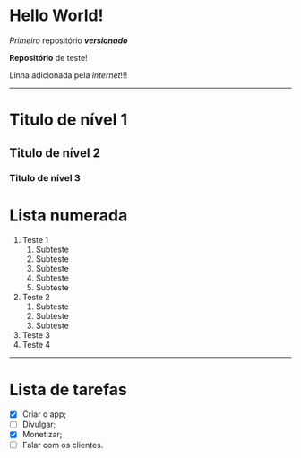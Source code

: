 # Hello World!
 _Primeiro_ repositório _**versionado**_

 __Repositório__ de teste!
 
 Linha adicionada pela *internet*!!!
___

# Titulo de nível 1
## Titulo de nível 2
### Titulo de nível 3

# Lista numerada

1. Teste 1
   1. Subteste
   1. Subteste
   1. Subteste
   1. Subteste
   1. Subteste
1. Teste 2
   1. Subteste
   1. Subteste
   1. Subteste
1. Teste 3
1. Teste 4
---
# Lista de tarefas

- [x]  Criar o app;
- [ ] Divulgar;
- [x] Monetizar;
- [ ] Falar com os clientes.
